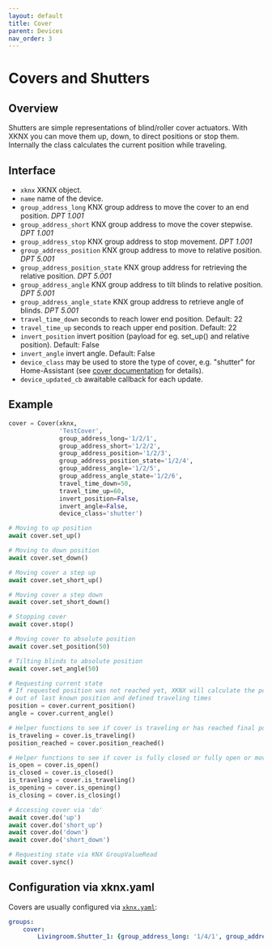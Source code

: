 ```yaml
---
layout: default
title: Cover
parent: Devices
nav_order: 3
---
```


# [](#header-1)Covers and Shutters

## [](#header-2)Overview

Shutters are simple representations of blind/roller cover actuators. With XKNX you can move them up, down, to direct positions or stop them. Internally the class calculates the current position while traveling.

## [](#header-2)Interface

- `xknx` XKNX object.
- `name` name of the device.
- `group_address_long` KNX group address to move the cover to an end position. *DPT 1.001*
- `group_address_short` KNX group address to move the cover stepwise. *DPT 1.001*
- `group_address_stop` KNX group address to stop movement. *DPT 1.001*
- `group_address_position` KNX group address to move to relative position. *DPT 5.001*
- `group_address_position_state` KNX group address for retrieving the relative position. *DPT 5.001*
- `group_address_angle` KNX group address to tilt blinds to relative position. *DPT 5.001*
- `group_address_angle_state` KNX group address to retrieve angle of blinds. *DPT 5.001*
- `travel_time_down` seconds to reach lower end position. Default: 22
- `travel_time_up` seconds to reach upper end position. Default: 22
- `invert_position` invert position (payload for eg. set_up() and relative position). Default: False
- `invert_angle` invert angle. Default: False
- `device_class` may be used to store the type of cover, e.g. "shutter" for Home-Assistant (see [cover documentation](https://www.home-assistant.io/integrations/cover/) for details).
- `device_updated_cb` awaitable callback for each update.

## [](#header-2)Example

```python
cover = Cover(xknx,
              'TestCover',
              group_address_long='1/2/1',
              group_address_short='1/2/2',
              group_address_position='1/2/3',
              group_address_position_state='1/2/4',
              group_address_angle='1/2/5',
              group_address_angle_state='1/2/6',
              travel_time_down=50,
              travel_time_up=60,
              invert_position=False,
              invert_angle=False,
              device_class='shutter')

# Moving to up position
await cover.set_up()

# Moving to down position
await cover.set_down()

# Moving cover a step up
await cover.set_short_up()

# Moving cover a step down
await cover.set_short_down()

# Stopping cover
await cover.stop()

# Moving cover to absolute position
await cover.set_position(50)

# Tilting blinds to absolute position
await cover.set_angle(50)

# Requesting current state
# If requested position was not reached yet, XKNX will calculate the position
# out of last known position and defined traveling times
position = cover.current_position()
angle = cover.current_angle()

# Helper functions to see if cover is traveling or has reached final position
is_traveling = cover.is_traveling()
position_reached = cover.position_reached()

# Helper functions to see if cover is fully closed or fully open or moving
is_open = cover.is_open()
is_closed = cover.is_closed()
is_traveling = cover.is_traveling()
is_opening = cover.is_opening()
is_closing = cover.is_closing()

# Accessing cover via 'do'
await cover.do('up')
await cover.do('short_up')
await cover.do('down')
await cover.do('short_down')

# Requesting state via KNX GroupValueRead
await cover.sync()
```

## [](#header-2)Configuration via **xknx.yaml**

Covers are usually configured via [`xknx.yaml`](/configuration):

```yaml
groups:
    cover:
        Livingroom.Shutter_1: {group_address_long: '1/4/1', group_address_short: '1/4/2', group_address_position_feedback: '1/4/3', group_address_position: '1/4/4', travel_time_down: 50, travel_time_up: 60 }
```
